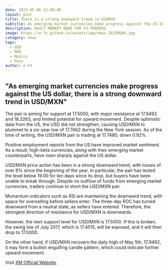 ```yaml
---
date: 2023-05-06 12:00:00
layout: post
title: There is a strong downward trend in USDMXN
subtitle: As emerging market currencies make progress against the US dollar.
description: DAILY MARKET NEWS FOR FX-TRADERS.
image: https://e-fx.github.io/assets/img/news-20230506.jpg
category: news
tags:
  - USD
  - MXN
  - Mexico
  - Peso
author: e-FX
---
```


##  "As emerging market currencies make progress against the US dollar, there is a strong downward trend in USD/MXN"

The pair is aiming for support at 17.5000, with major resistance at 17.9492 and 18.2263, and limited potential for upward movement. Despite optimistic data from the US, the USD did not strengthen, causing USD/MXN to plummet to a six-year low of 17.7462 during the New York session. As of the time of writing, the USD/MXN pair is trading at 17.7480, down 0.92%.

Positive employment reports from the US have improved market sentiment. As a result, high-beta currencies, along with their emerging market counterparts, have risen sharply against the US dollar.

USD/MXN price action has been in a strong downward trend, with losses of over 9% since the beginning of the year. In particular, the pair has tested the level below 19.00 for ten days since its drop, but buyers have been unable to break through. Despite no outflow of funds from emerging market currencies, traders continue to short the USD/MXN pair.

Momentum indicators such as RSI are maintaining the downward trend, with space for overselling before sellers enter. The three-day ROC has turned downward from a neutral state, as sellers have entered. Therefore, the strongest direction of resistance for USD/MXN is downwards.

However, the next support level for USD/MXN is 17.5000. If this is broken, the swing low of July 2017, which is 17.4515, will be exposed, and it will then drop to 17.0000.

On the other hand, if USD/MXN recovers the daily high of May 5th, 17.9492, it may form a bullish engulfing candle pattern, which could indicate further upward movement.




Visit [XM Official Website](https://clicks.pipaffiliates.com/c?c=550036&l=en&p=0).